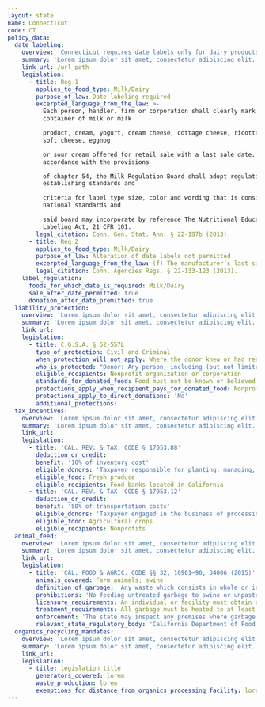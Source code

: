 ```yaml
---
layout: state
name: Connecticut
code: CT
policy_data:
  date_labeling:
    overview: 'Connecticut requires date labels only for dairy products, but does not explicitly prohibit the sale of these items past this date. However, manufacturers that choose to place date labels on other products in Connecticut must follow the Uniform Open Dating Regulation. The voluntary version of the Uniform Regulation requires the use of “Sell by” dates on perishable products and “Best if used by” dates on semi-perishable and long-shelf-life products. It also requires that perishable products sold after the “Sell by” date be clearly marked as past-date.'
    summary: 'Lorem ipsum dolor sit amet, consectetur adipiscing elit. Curabitur tellus mi, consequat at laoreet eget, vestibulum nec dolor. Vivamus volutpat quam ac quam bibendum rutrum.'
    link_url: /url_path
    legislation:
      - title: Reg 1
        applies_to_food_type: Milk/Dairy
        purpose_of_law: Date labeling required
        excerpted_language_from_the_law: >-
          Each person, handler, firm or corporation shall clearly mark each
          container of milk or milk

          product, cream, yogurt, cream cheese, cottage cheese, ricotta cheese,
          soft cheese, eggnog

          or sour cream offered for retail sale with a last sale date. In
          accordance with the provisions

          of chapter 54, the Milk Regulation Board shall adopt regulations
          establishing standards and

          criteria for label type size, color and wording that is consistent with
          national standards and

          said board may incorporate by reference The Nutritional Education and
          Labeling Act, 21 CFR 101.
        legal_citation: Conn. Gen. Stat. Ann. § 22-197b (2013).
      - title: Reg 2
        applies_to_food_type: Milk/Dairy
        purpose_of_law: Alteration of date labels not permitted
        excerpted_language_from_the_law: (f) The manufacturer’s last sale date or expiration date shall not be altered in any way.
        legal_citation: Conn. Agencies Regs. § 22-133-123 (2013).
    label_regulation:
      foods_for_which_date_is_required: Milk/Dairy
      sale_after_date_permitted: true
      donation_after_date_premitted: true
  liability_protection:
    overview: 'Lorem ipsum dolor sit amet, consectetur adipiscing elit. Curabitur tellus mi, consequat at laoreet eget, vestibulum nec dolor. Vivamus volutpat quam ac quam bibendum rutrum.'
    summary: 'Lorem ipsum dolor sit amet, consectetur adipiscing elit. Curabitur tellus mi, consequat at laoreet eget, vestibulum nec dolor. Vivamus volutpat quam ac quam bibendum rutrum.'
    link_url:
    legislation:
      - title: C.G.S.A. § 52-557L
        type_of_protection: Civil and Criminal
        when_protection_will_not_apply: Where the donor knew or had reasonable grounds to believe the food was adulterated or unfit for human consumption
        who_is_protected: "Donor: Any person, including (but not limited to): seller, farmer, processor, distributor, wholesaler, or retailer of food \nDistributor: No protection for organizations accepting or distributing donations of perishable food"
        eligible_recipients: Nonprofit organization or corporation
        standards_for_donated_food: Food must not be known or believed to be adulterated or unfit for human consumption
        protections_apply_when_recipient_pays_for_donated_food: Nonprofit distributing to another nonprofit may charge low fee; nothing stated about end recipient paying
        protections_apply_to_direct_donations: 'No'
        additional_protections:
  tax_incentives:
    overview: 'Lorem ipsum dolor sit amet, consectetur adipiscing elit. Curabitur tellus mi, consequat at laoreet eget, vestibulum nec dolor. Vivamus volutpat quam ac quam bibendum rutrum.'
    summary: 'Lorem ipsum dolor sit amet, consectetur adipiscing elit. Curabitur tellus mi, consequat at laoreet eget, vestibulum nec dolor. Vivamus volutpat quam ac quam bibendum rutrum.'
    link_url:
    legislation:
      - title: 'CAL. REV. & TAX. CODE § 17053.88'
        deduction_or_credit:
        benefit: '10% of inventory cost'
        eligible_donors: 'Taxpayer responsible for planting, managing, and harvesting crops'
        eligible_food: Fresh produce
        eligible_recipients: Food banks located in California
      - title: 'CAL. REV. & TAX. CODE § 17053.12'
        deduction_or_credit:
        benefit: '50% of transportation costs'
        eligible_donors: 'Taxpayer engaged in the business of processing, distributing, or selling agricultural products'
        eligible_food: Agricultural crops
        eligible_recipients: Nonprofits
  animal_feed:
    overview: 'Lorem ipsum dolor sit amet, consectetur adipiscing elit. Curabitur tellus mi, consequat at laoreet eget, vestibulum nec dolor. Vivamus volutpat quam ac quam bibendum rutrum.'
    summary: 'Lorem ipsum dolor sit amet, consectetur adipiscing elit. Curabitur tellus mi, consequat at laoreet eget, vestibulum nec dolor. Vivamus volutpat quam ac quam bibendum rutrum.'
    link_url:
    legislation:
      - title: 'CAL. FOOD & AGRIC. CODE §§ 32, 10901–90, 34006 (2015)'
        animals_covered: Farm animals; swine
        definition_of_garbage: 'Any waste which consists in whole or in part of any animal waste that results from the handling, preparing, cooking, and consuming of food, including the o al from any animal carcass or from any part of an animal carcass. It does not, however, include such waste from ordinary household operations that is fed directly to swine on the premises. § 10901 (2015).'
        prohibitions: 'No feeding untreated garbage to swine or unpasteurized milk to farm animals. Exception for ndividuals feeding household garbage. §§ 10901–90, 34006 (2015).'
        licensure_requirements: An individual or facility must obtain an annual license from the state before feeding garbage to swine. § 10981 (2015).
        treatment_requirements: All garbage must be heated to at least 212 degrees Fahrenheit or boiling point for at least 30 minutes or else treated in some other manner approved by the state. § 10952 (2015).
        enforcement: 'The state may inspect any premises where garbage is fed to swine and may order a facility to cease garbage-feeding operations. § 10922 (2015). The state may inspect records pertaining to garbage-feeding operations. § 10923 (2015). The state may refuse to issue, revoke, or suspend the license of an individual or facility that violates the garbage-feeding rule. § 10987 (2015).'
        relevant_state_regulatory_body: 'California Department of Food and Agriculture (§ 32 (2015)), www.cdfa.ca.gov/.'
  organics_recycling_mandates:
    overview: 'Lorem ipsum dolor sit amet, consectetur adipiscing elit. Curabitur tellus mi, consequat at laoreet eget, vestibulum nec dolor. Vivamus volutpat quam ac quam bibendum rutrum.'
    summary: 'Lorem ipsum dolor sit amet, consectetur adipiscing elit. Curabitur tellus mi, consequat at laoreet eget, vestibulum nec dolor. Vivamus volutpat quam ac quam bibendum rutrum.'
    link_url:
    legislation:
      - title: legislation title
        generators_covered: lorem
        waste_production: lorem
        exemptions_for_distance_from_organics_processing_facility: lorem
---
```

